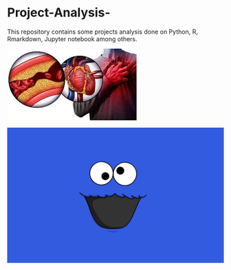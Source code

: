 # Project-Analysis-
This repository contains some projects analysis done on Python, R, Rmarkdown, Jupyter notebook among others.

![GitHubgggg](heart%20disease.jpeg)

![rrr](1684207.jpg)
